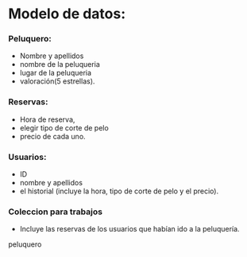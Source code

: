 # **Modelo de datos:**

### Peluquero:

- Nombre y apellidos
-  nombre de la peluqueria 
-  lugar de la peluqueria
-  valoración(5 estrellas).

### Reservas: 
- Hora de reserva,
- elegir tipo de corte de pelo 
- precio de cada uno.
### Usuarios: 
- ID
- nombre y apellidos
- el historial (incluye la hora, tipo de corte de pelo y el precio).
### Coleccion para trabajos 
- Incluye las reservas de los usuarios que habían ido a la peluquería.


peluquero
